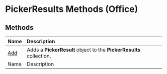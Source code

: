 
# PickerResults Methods (Office)

## Methods



|**Name**|**Description**|
|:-----|:-----|
| [Add](cf6e4f0f-4373-3caa-ddb3-512ca5c4675f.md)|Adds a  **PickerResult** object to the **PickerResults** collection.|
|Name|Description|
